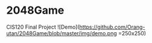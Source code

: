 # 2048Game
CIS120 Final Project
![Demo](https://github.com/Orang-utan/2048Game/blob/master/img/demo.png =250x250)
